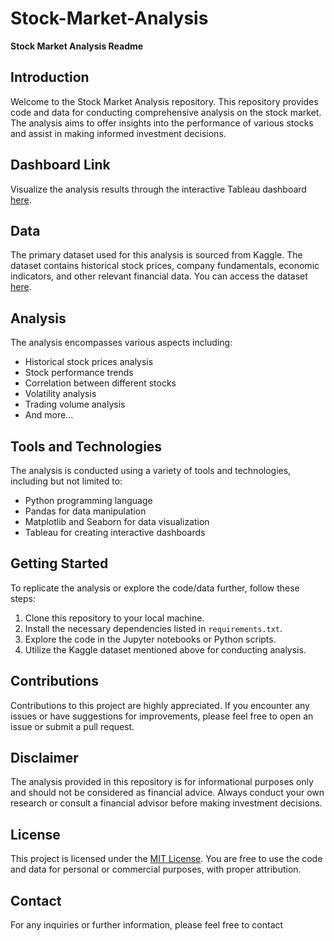 # Stock-Market-Analysis
**Stock Market Analysis Readme**

## Introduction
Welcome to the Stock Market Analysis repository. This repository provides code and data for conducting comprehensive analysis on the stock market. The analysis aims to offer insights into the performance of various stocks and assist in making informed investment decisions.

## Dashboard Link
Visualize the analysis results through the interactive Tableau dashboard [here](https://us-west-2b.online.tableau.com/t/shriyabannikop5005d0428c/views/Stockmarketanalysis/Dashboard1?:origin=card_share_link&:embed=n).

## Data
The primary dataset used for this analysis is sourced from Kaggle. The dataset contains historical stock prices, company fundamentals, economic indicators, and other relevant financial data. You can access the dataset [here](https://www.kaggle.com/datasets/jacksoncrow/stock-market-dataset).

## Analysis
The analysis encompasses various aspects including:
- Historical stock prices analysis
- Stock performance trends
- Correlation between different stocks
- Volatility analysis
- Trading volume analysis
- And more...

## Tools and Technologies
The analysis is conducted using a variety of tools and technologies, including but not limited to:
- Python programming language
- Pandas for data manipulation
- Matplotlib and Seaborn for data visualization
- Tableau for creating interactive dashboards

## Getting Started
To replicate the analysis or explore the code/data further, follow these steps:
1. Clone this repository to your local machine.
2. Install the necessary dependencies listed in `requirements.txt`.
3. Explore the code in the Jupyter notebooks or Python scripts.
4. Utilize the Kaggle dataset mentioned above for conducting analysis.

## Contributions
Contributions to this project are highly appreciated. If you encounter any issues or have suggestions for improvements, please feel free to open an issue or submit a pull request.

## Disclaimer
The analysis provided in this repository is for informational purposes only and should not be considered as financial advice. Always conduct your own research or consult a financial advisor before making investment decisions.

## License
This project is licensed under the [MIT License](LICENSE). You are free to use the code and data for personal or commercial purposes, with proper attribution.

## Contact
For any inquiries or further information, please feel free to contact 
